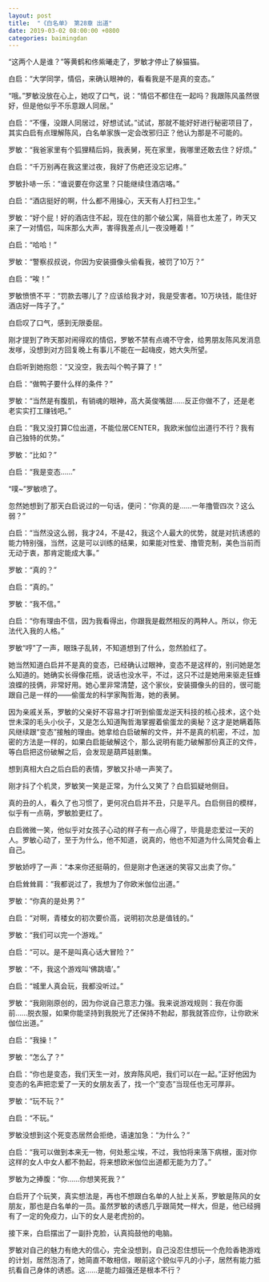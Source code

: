 ```yaml
---
layout: post
title:  "《白名单》 第28章 出道"
date: 2019-03-02 08:00:00 +0800
categories: baimingdan
---
```

“这两个人是谁？”等黄鹤和佟紫曦走了，罗敏才停止了躲猫猫。

白启：“大学同学，情侣，来确认眼神的，看看我是不是真的变态。”

“哦。”罗敏没放在心上，她叹了口气，说：“情侣不都住在一起吗？我跟陈风虽然很好，但是他似乎不乐意跟人同居。”

白启：“不懂，没跟人同居过，好想试试。”试试，那就不能好好进行秘密项目了，其实白启有点理解陈风，白名单家族一定会改邪归正？他认为那是不可能的。

罗敏：“我爸家里有个狐狸精后妈，我表舅，死在家里，我哪里还敢去住？好烦。”

白启：“千万别再在我这里过夜，我好了伤疤还没忘记疼。”

罗敏扑哧一乐：“谁说要在你这里？只能继续住酒店咯。”

白启：“酒店挺好的啊，什么都不用操心，天天有人打扫卫生。”

罗敏：“好个屁！好的酒店住不起，现在住的那个破公寓，隔音也太差了，昨天又来了一对情侣，叫床那么大声，害得我差点儿一夜没睡着！”

白启：“哈哈！”

罗敏：“警察叔叔说，你因为安装摄像头偷看我，被罚了10万？”

白启：“唉！”

罗敏愤愤不平：“罚款去哪儿了？应该给我才对，我是受害者。10万块钱，能住好酒店好一阵子了。”

白启叹了口气，感到无限委屈。

刚才提到了昨天那对闹得欢的情侣，罗敏不禁有点魂不守舍，给男朋友陈风发消息发嗲，没想到对方回复晚上有事儿不能在一起嗨皮，她大失所望。

白启听到她抱怨：“又没空，我去叫个鸭子算了！”

白启：“做鸭子要什么样的条件？”

罗敏：“当然是有腹肌，有销魂的眼神，高大英俊嘴甜……反正你做不了，还是老老实实打工赚钱吧。”

白启：“我又没打算C位出道，不能位居CENTER，我欧米伽位出道行不行？我有自己独特的优势。”

罗敏：“比如？”

白启：“我是变态……”

“噗~”罗敏喷了。

忽然她想到了那天白启说过的一句话，便问：“你真的是……一年撸管四次？这么弱？”

白启：“当然没这么弱，我才24，不是42，我这个人最大的优势，就是对抗诱惑的能力特别强，当然，这是可以训练的结果，如果能对性爱、撸管克制，美色当前而无动于衷，那肯定能成大事。”

罗敏：“真的？”

白启：“真的。”

罗敏：“我不信。”

白启：“你有理由不信，因为我看得出，你跟我是截然相反的两种人。所以，你无法代入我的人格。”

罗敏“哼”了一声，眼珠子乱转，不知道想到了什么，忽然脸红了。

她当然知道白启并不是真的变态，已经确认过眼神，变态不是这样的，别问她是怎么知道的。她确实长得像花瓶，说话也没水平，不过，这只不过是她用来驱走狂蜂浪蝶的技俩，非常好用。她心里非常清楚，这个家伙，安装摄像头的目的，很可能跟自己是一样的——偷蛋龙的科学家陶哲海，她的表舅。

因为亲戚关系，罗敏的父亲好不容易才打听到偷蛋龙逆天科技的核心技术，这个处世未深的毛头小伙子，又是怎么知道陶哲海掌握着偷蛋龙的奥秘？这才是她瞒着陈风继续跟“变态”接触的理由。她拿给白启破解的文件，并不是真的机密，不过，加密的方法是一样的，如果白启能破解这个，那么说明有能力破解那份真正的文件，等白启把这份破解之后，会发现是葫芦娃剧集。

想到真相大白之后白启的表情，罗敏又扑哧一声笑了。

刚才抖了个机灵，罗敏笑一笑是正常，为什么又笑了？白启狐疑地侧目。

真的丑的人，看久了也习惯了，更何况白启并不丑，只是平凡。白启侧目的模样，似乎有一点萌，罗敏脸更红了。

白启微微一笑，他似乎对女孩子心动的样子有一点心得了，毕竟是恋爱过一天的人。罗敏心动了，至于为什么，他不知道，说真的，他也不知道为什么简梵会看上自己。

罗敏娇哼了一声：“本来你还挺萌的，但是刚才色迷迷的笑容又出卖了你。”

白启耸耸肩：“我都说过了，我想为了你欧米伽位出道。”

罗敏：“你真的是处男？”

白启：“对啊，青楼女的初次要价高，说明初次总是值钱的。”

罗敏：“我们可以完一个游戏。”

白启：“可以。是不是叫真心话大冒险？”

罗敏：“不，我这个游戏叫‘佛跳墙’。”

白启：“城里人真会玩，我都没听过。”

罗敏：“我刚刚原创的，因为你说自己意志力强。我来说游戏规则：我在你面前……脱衣服，如果你能坚持到我脱光了还保持不勃起，那我就答应你，让你欧米伽位出道。”

白启：“我操！”

罗敏：“怎么了？”

白启：“你也是变态，我们天生一对，放弃陈风吧，我们可以在一起。”正好他因为变态的名声把恋爱了一天的女朋友丢了，找一个“变态”当现任也无可厚非。

罗敏：“玩不玩？”

白启：“不玩。”

罗敏没想到这个死变态居然会拒绝，语速加急：“为什么？”

白启：“我可以做到本来无一物，何处惹尘埃，不过，我怕将来落下病根，面对你这样的女人中女人都不勃起，将来想欧米伽位出道都无能为力了。”

罗敏为之捧腹：“你……你想笑死我？”

白启开了个玩笑，真实想法是，再也不想跟白名单的人扯上关系，罗敏是陈风的女朋友，那也是白名单的一员。虽然罗敏的诱惑几乎跟简梵一样大，但是，他已经拥有了一定的免疫力，山下的女人是老虎扮的。

接下来，白启摆出了一副扑克脸，认真捣鼓他的电脑。

罗敏对自己的魅力有绝大的信心，完全没想到，自己没忍住想玩一个危险香艳游戏的计划，居然泡汤了，她简直不敢相信，眼前这个貌似平凡的小子，居然有能力抵抗看自己身体的诱惑。这……是能力超强还是根本不行？